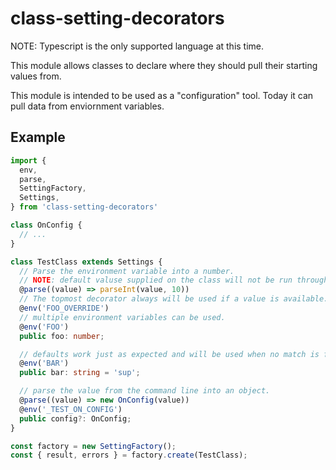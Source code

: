 # class-setting-decorators

NOTE: Typescript is the only supported language at this time.

This module allows classes to declare where they should pull their
starting values from.

This module is intended to be used as a "configuration" tool. Today it can pull data from enviornment variables.

## Example

```ts
import {
  env,
  parse,
  SettingFactory,
  Settings,
} from 'class-setting-decorators'

class OnConfig {
  // ...
}

class TestClass extends Settings {
  // Parse the environment variable into a number.
  // NOTE: default valuse supplied on the class will not be run through parse.
  @parse((value) => parseInt(value, 10))
  // The topmost decorator always will be used if a value is available.
  @env('FOO_OVERRIDE')
  // multiple environment variables can be used.
  @env('FOO')
  public foo: number;

  // defaults work just as expected and will be used when no match is found.
  @env('BAR')
  public bar: string = 'sup';

  // parse the value from the command line into an object.
  @parse((value) => new OnConfig(value))
  @env('_TEST_ON_CONFIG')
  public config?: OnConfig;
}

const factory = new SettingFactory();
const { result, errors } = factory.create(TestClass);
```
